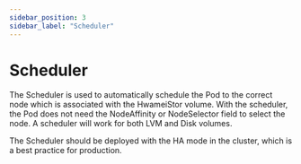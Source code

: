 ```yaml
---
sidebar_position: 3
sidebar_label: "Scheduler"
---
```


# Scheduler

The Scheduler is used to automatically schedule the Pod to the correct node which is associated with the HwameiStor volume.
With the scheduler, the Pod does not need the NodeAffinity or NodeSelector field to select the node. A scheduler will work for both LVM and Disk volumes.

The Scheduler should be deployed with the HA mode in the cluster, which is a best practice for production.
